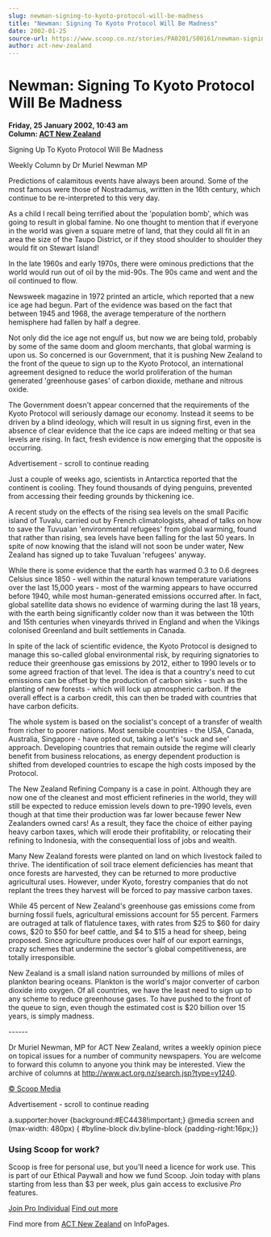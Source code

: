 ```yaml
---
slug: newman-signing-to-kyoto-protocol-will-be-madness
title: "Newman: Signing To Kyoto Protocol Will Be Madness"
date: 2002-01-25
source-url: https://www.scoop.co.nz/stories/PA0201/S00161/newman-signing-to-kyoto-protocol-will-be-madness.htm
author: act-new-zealand
---
```

Newman: Signing To Kyoto Protocol Will Be Madness
=================================================

**Friday, 25 January 2002, 10:43 am**  
**Column: [ACT New Zealand](https://info.scoop.co.nz/ACT_New_Zealand)**

Signing Up To Kyoto Protocol Will Be Madness

  
Weekly Column by Dr Muriel Newman MP

Predictions of calamitous events have always been around. Some of the most famous were those of Nostradamus, written in the 16th century, which continue to be re-interpreted to this very day.

As a child I recall being terrified about the 'population bomb', which was going to result in global famine. No one thought to mention that if everyone in the world was given a square metre of land, that they could all fit in an area the size of the Taupo District, or if they stood shoulder to shoulder they would fit on Stewart Island!

In the late 1960s and early 1970s, there were ominous predictions that the world would run out of oil by the mid-90s. The 90s came and went and the oil continued to flow.

Newsweek magazine in 1972 printed an article, which reported that a new ice age had begun. Part of the evidence was based on the fact that between 1945 and 1968, the average temperature of the northern hemisphere had fallen by half a degree.

Not only did the ice age not engulf us, but now we are being told, probably by some of the same doom and gloom merchants, that global warming is upon us. So concerned is our Government, that it is pushing New Zealand to the front of the queue to sign up to the Kyoto Protocol, an international agreement designed to reduce the world proliferation of the human generated 'greenhouse gases' of carbon dioxide, methane and nitrous oxide.

The Government doesn't appear concerned that the requirements of the Kyoto Protocol will seriously damage our economy. Instead it seems to be driven by a blind ideology, which will result in us signing first, even in the absence of clear evidence that the ice caps are indeed melting or that sea levels are rising. In fact, fresh evidence is now emerging that the opposite is occurring.

Advertisement - scroll to continue reading





Just a couple of weeks ago, scientists in Antarctica reported that the continent is cooling. They found thousands of dying penguins, prevented from accessing their feeding grounds by thickening ice.

A recent study on the effects of the rising sea levels on the small Pacific island of Tuvalu, carried out by French climatologists, ahead of talks on how to save the Tuvualan 'environmental refugees' from global warming, found that rather than rising, sea levels have been falling for the last 50 years. In spite of now knowing that the island will not soon be under water, New Zealand has signed up to take Tuvaluan 'refugees' anyway.

While there is some evidence that the earth has warmed 0.3 to 0.6 degrees Celsius since 1850 - well within the natural known temperature variations over the last 15,000 years - most of the warming appears to have occurred before 1940, while most human-generated emissions occurred after. In fact, global satellite data shows no evidence of warming during the last 18 years, with the earth being significantly colder now than it was between the 10th and 15th centuries when vineyards thrived in England and when the Vikings colonised Greenland and built settlements in Canada.

In spite of the lack of scientific evidence, the Kyoto Protocol is designed to manage this so-called global environmental risk, by requiring signatories to reduce their greenhouse gas emissions by 2012, either to 1990 levels or to some agreed fraction of that level. The idea is that a country's need to cut emissions can be offset by the production of carbon sinks - such as the planting of new forests - which will lock up atmospheric carbon. If the overall effect is a carbon credit, this can then be traded with countries that have carbon deficits.

The whole system is based on the socialist's concept of a transfer of wealth from richer to poorer nations. Most sensible countries - the USA, Canada, Australia, Singapore - have opted out, taking a let's 'suck and see' approach. Developing countries that remain outside the regime will clearly benefit from business relocations, as energy dependent production is shifted from developed countries to escape the high costs imposed by the Protocol.

The New Zealand Refining Company is a case in point. Although they are now one of the cleanest and most efficient refineries in the world, they will still be expected to reduce emission levels down to pre-1990 levels, even though at that time their production was far lower because fewer New Zealanders owned cars! As a result, they face the choice of either paying heavy carbon taxes, which will erode their profitability, or relocating their refining to Indonesia, with the consequential loss of jobs and wealth.

Many New Zealand forests were planted on land on which livestock failed to thrive. The identification of soil trace element deficiencies has meant that once forests are harvested, they can be returned to more productive agricultural uses. However, under Kyoto, forestry companies that do not replant the trees they harvest will be forced to pay massive carbon taxes.

While 45 percent of New Zealand's greenhouse gas emissions come from burning fossil fuels, agricultural emissions account for 55 percent. Farmers are outraged at talk of flatulence taxes, with rates from $25 to $60 for dairy cows, $20 to $50 for beef cattle, and $4 to $15 a head for sheep, being proposed. Since agriculture produces over half of our export earnings, crazy schemes that undermine the sector's global competitiveness, are totally irresponsible.

New Zealand is a small island nation surrounded by millions of miles of plankton bearing oceans. Plankton is the world's major converter of carbon dioxide into oxygen. Of all countries, we have the least need to sign up to any scheme to reduce greenhouse gases. To have pushed to the front of the queue to sign, even though the estimated cost is $20 billion over 15 years, is simply madness.

\------

Dr Muriel Newman, MP for ACT New Zealand, writes a weekly opinion piece on topical issues for a number of community newspapers. You are welcome to forward this column to anyone you think may be interested. View the archive of columns at http://www.act.org.nz/search.jsp?type=y1240.

[© Scoop Media](http://www.scoop.co.nz/about/terms.html)  

Advertisement - scroll to continue reading



a.supporter:hover {background:#EC4438!important;} @media screen and (max-width: 480px) { #byline-block div.byline-block {padding-right:16px;}}

### Using Scoop for work?

Scoop is free for personal use, but you’ll need a licence for work use. This is part of our Ethical Paywall and how we fund Scoop. Join today with plans starting from less than $3 per week, plus gain access to exclusive _Pro_ features.  
  
[Join Pro Individual](https://pro.scoop.co.nz/Individual/?from=ProIn24) [Find out more](https://pro.scoop.co.nz/using-scoop-for-work/?from=ProIn24)

Find more from [ACT New Zealand](https://info.scoop.co.nz/ACT_New_Zealand) on InfoPages.
